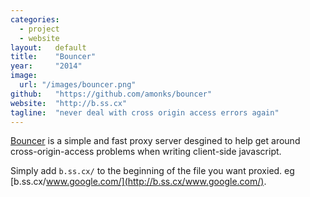 ```yaml
---
categories:
  - project
  - website
layout:   default
title:    "Bouncer"
year:     "2014"
image:
  url: "/images/bouncer.png"
github:   "https://github.com/amonks/bouncer"
website:  "http://b.ss.cx"
tagline:  "never deal with cross origin access errors again"
---
```

[Bouncer](http://b.ss.cx) is a simple and fast proxy server desgined to help get around cross-origin-access problems when writing client-side javascript.

Simply add `b.ss.cx/` to the beginning of the file you want proxied. eg [b.ss.cx/www.google.com/](http://b.ss.cx/www.google.com/).
